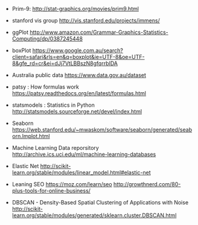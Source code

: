 * Prim-9:
http://stat-graphics.org/movies/prim9.html

* stanford vis group
http://vis.stanford.edu/projects/immens/

* ggPlot
http://www.amazon.com/Grammar-Graphics-Statistics-Computing/dp/0387245448

* boxPlot
https://www.google.com.au/search?client=safari&rls=en&q=boxplot&ie=UTF-8&oe=UTF-8&gfe_rd=cr&ei=dJj7VtLBBszN8gfqrrbIDA

* Australia public data 
https://www.data.gov.au/dataset

* patsy : How formulas work
https://patsy.readthedocs.org/en/latest/formulas.html

* statsmodels : Statistics in Python
http://statsmodels.sourceforge.net/devel/index.html

* Seaborn
https://web.stanford.edu/~mwaskom/software/seaborn/generated/seaborn.lmplot.html

* Machine Learning Data reporsitory
http://archive.ics.uci.edu/ml/machine-learning-databases

* Elastic Net
http://scikit-learn.org/stable/modules/linear_model.html#elastic-net

* Leaning SEO
https://moz.com/learn/seo
http://growthnerd.com/80-plus-tools-for-online-business/

* DBSCAN - Density-Based Spatial Clustering of Applications with Noise
http://scikit-learn.org/stable/modules/generated/sklearn.cluster.DBSCAN.html
